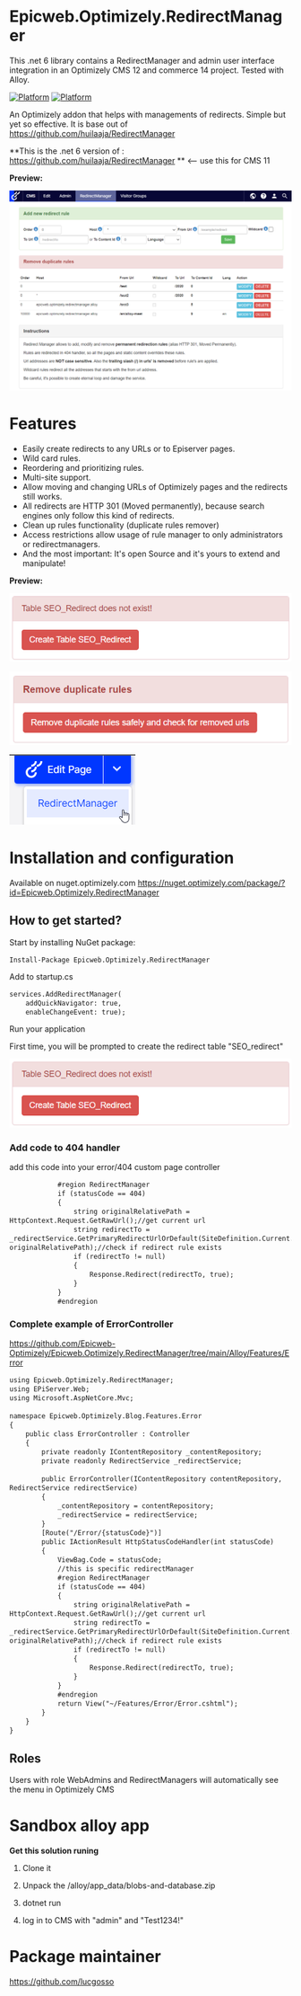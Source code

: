 # Epicweb.Optimizely.RedirectManager
This .net 6 library contains a RedirectManager and admin user interface integration in an Optimizely CMS 12 and commerce 14 project. Tested with Alloy. 

[![Platform](https://img.shields.io/badge/Platform-.NET%206-blue.svg?style=flat)](https://msdn.microsoft.com/en-us/library/w0x726c2%28v=vs.110%29.aspx) [![Platform](https://img.shields.io/badge/Optimizely-%2012.6-green.svg?style=flat)](https://world.optimizely.com/products/#contentcloud)

An Optimizely addon that helps with managements of redirects. Simple but yet so effective. It is base out of https://github.com/huilaaja/RedirectManager

**This is the .net 6 version of : https://github.com/huilaaja/RedirectManager ** <-- use this for CMS 11

**Preview:**

![alt text](https://github.com/Epicweb-Optimizely/Epicweb.Optimizely.RedirectManager/blob/main/preview.png?raw=true "This is how the manager looks like")

# Features

- Easily create redirects to any URLs or to Episerver pages.
- Wild card rules.
- Reordering and prioritizing rules.
- Multi-site support.
- Allow moving and changing URLs of Optimizely pages and the redirects still works.
- All redirects are HTTP 301 (Moved permanently), because search engines only follow this kind of redirects.
- Clean up rules functionality (duplicate rules remover)
- Access restrictions allow usage of rule manager to only administrators or redirectmanagers.
- And the most important: It's open Source and it's yours to extend and manipulate! 


**Preview:**

![alt text](https://github.com/Epicweb-Optimizely/Epicweb.Optimizely.RedirectManager/blob/main/preview-create-table.png?raw=true "Click the button the first time")

![alt text](https://github.com/Epicweb-Optimizely/Epicweb.Optimizely.RedirectManager/blob/main/preview_remove_rules.png?raw=true "Remove duplicate rules or circular references")

![alt text](https://github.com/Epicweb-Optimizely/Epicweb.Optimizely.RedirectManager/blob/main/preview-QuickNavigation.png?raw=true "Add a quick nav on public site when logged in")


# Installation and configuration 

Available on nuget.optimizely.com https://nuget.optimizely.com/package/?id=Epicweb.Optimizely.RedirectManager

## How to get started?

Start by installing NuGet package:

    Install-Package Epicweb.Optimizely.RedirectManager

Add to startup.cs

    services.AddRedirectManager(
        addQuickNavigator: true, 
        enableChangeEvent: true);

Run your application

First time, you will be prompted to create the redirect table "SEO_redirect"

![alt text](https://github.com/Epicweb-Optimizely/Epicweb.Optimizely.RedirectManager/blob/main/preview-create-table.png?raw=true "Click the button the first time")


### Add code to 404 handler

add this code into your error/404 custom page controller

```
            #region RedirectManager
            if (statusCode == 404)
            {
                string originalRelativePath = HttpContext.Request.GetRawUrl();//get current url
                string redirectTo = _redirectService.GetPrimaryRedirectUrlOrDefault(SiteDefinition.Current.Name, originalRelativePath);//check if redirect rule exists
                if (redirectTo != null)
                {
                    Response.Redirect(redirectTo, true);
                }
            } 
            #endregion

```

### Complete example of ErrorController

https://github.com/Epicweb-Optimizely/Epicweb.Optimizely.RedirectManager/tree/main/Alloy/Features/Error

```
using Epicweb.Optimizely.RedirectManager;
using EPiServer.Web;
using Microsoft.AspNetCore.Mvc;

namespace Epicweb.Optimizely.Blog.Features.Error
{
    public class ErrorController : Controller
    {
        private readonly IContentRepository _contentRepository;
        private readonly RedirectService _redirectService;

        public ErrorController(IContentRepository contentRepository, RedirectService redirectService)
        {
            _contentRepository = contentRepository;
            _redirectService = redirectService;
        }
        [Route("/Error/{statusCode}")]
        public IActionResult HttpStatusCodeHandler(int statusCode)
        {
            ViewBag.Code = statusCode;
            //this is specific redirectManager
            #region RedirectManager
            if (statusCode == 404)
            {
                string originalRelativePath = HttpContext.Request.GetRawUrl();//get current url
                string redirectTo = _redirectService.GetPrimaryRedirectUrlOrDefault(SiteDefinition.Current.Name, originalRelativePath);//check if redirect rule exists
                if (redirectTo != null)
                {
                    Response.Redirect(redirectTo, true);
                }
            } 
            #endregion
            return View("~/Features/Error/Error.cshtml");
        }
    }
}
```

## Roles

Users with role WebAdmins and RedirectManagers will automatically see the menu in Optimizely CMS

# Sandbox alloy app

**Get this solution runing**

1. Clone it

2. Unpack the /alloy/app_data/blobs-and-database.zip

3. dotnet run

4. log in to CMS with "admin" and "Test1234!"

# Package maintainer

https://github.com/lucgosso